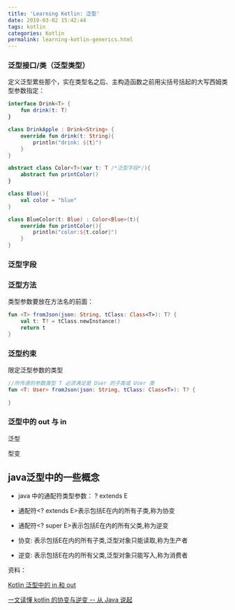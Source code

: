 ```yaml
---
title: 'Learning Kotlin: 泛型'
date: 2019-03-02 15:42:44
tags: kotlin
categories: Kotlin
permalink: learning-kotlin-generics.html
---
```


### 泛型接口/类（泛型类型）

定义泛型累些那个，实在类型名之后、主构造函数之前用尖括号括起的大写西姆类型参数指定：

```kotlin
interface Drink<T> {
	fun drink(t: T)
}

class DrinkApple : Drink<String> {
    override fun drink(t: String){
        println("drink: ${t}")
    }
}
```

```kotlin
abstract class Color<T>(var t: T /*泛型字段*/){
    abstract fun printColor()
}

class Blue(){
    val color = "blue"
}

class BlueColor(t: Blue) : Color<Blue>(t){
    override fun printColor(){
        println("color:${t.color}")
    }
}
```



### 泛型字段

### 泛型方法

类型参数要放在方法名的前面：

```kotlin
fun <T> fromJson(json: String, tClass: Class<T>): T? {
	val t: T? = tClass.newInstance()
    return t
}
```



### 泛型约束

限定泛型参数的类型

```kotlin
//所传递的参数类型 T 必须满足是 User 的子类或 User 类
fun <T: User> fromJson(json: String, tClass: Class<T>): T? {
	
}
```



### 泛型中的 out 与 in



泛型

型变



## java泛型中的一些概念

- java 中的通配符类型参数： ? extends E

- 通配符<? extends E>表示包括E在内的所有子类,称为协变

- 通配符<? super E>表示包括E在内的所有父类,称为逆变

- 协变: 表示包括E在内的所有子类,泛型对象只能读取,称为生产者

- 逆变: 表示包括E在内的所有父类,泛型对象只能写入,称为消费者

  

资料：

[Kotlin 泛型中的 in 和 out](https://www.jianshu.com/p/c5ef8b30d768)   

[一文读懂 kotlin 的协变与逆变 -- 从 Java 说起](https://juejin.im/post/6882360186641350664)  

